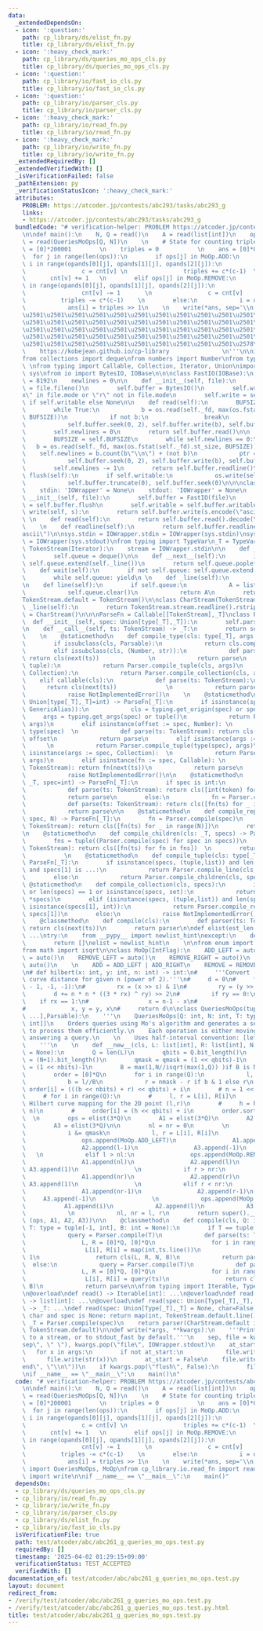 ```yaml
---
data:
  _extendedDependsOn:
  - icon: ':question:'
    path: cp_library/ds/elist_fn.py
    title: cp_library/ds/elist_fn.py
  - icon: ':heavy_check_mark:'
    path: cp_library/ds/queries_mo_ops_cls.py
    title: cp_library/ds/queries_mo_ops_cls.py
  - icon: ':question:'
    path: cp_library/io/fast_io_cls.py
    title: cp_library/io/fast_io_cls.py
  - icon: ':question:'
    path: cp_library/io/parser_cls.py
    title: cp_library/io/parser_cls.py
  - icon: ':heavy_check_mark:'
    path: cp_library/io/read_fn.py
    title: cp_library/io/read_fn.py
  - icon: ':heavy_check_mark:'
    path: cp_library/io/write_fn.py
    title: cp_library/io/write_fn.py
  _extendedRequiredBy: []
  _extendedVerifiedWith: []
  _isVerificationFailed: false
  _pathExtension: py
  _verificationStatusIcon: ':heavy_check_mark:'
  attributes:
    PROBLEM: https://atcoder.jp/contests/abc293/tasks/abc293_g
    links:
    - https://atcoder.jp/contests/abc293/tasks/abc293_g
  bundledCode: "# verification-helper: PROBLEM https://atcoder.jp/contests/abc293/tasks/abc293_g\n\
    \n\ndef main():\n    N, Q = read()\n    A = read(list[int])\n    ops, *opands\
    \ = read(QueriesMoOps[Q, N])\n    \n    # State for counting triples\n    cnt\
    \ = [0]*200001        \n    triples = 0           \n    ans = [0]*Q\n    \n  \
    \  for j in range(len(ops)):\n        if ops[j] in MoOp.ADD:\n            for\
    \ i in range(opands[0][j], opands[1][j], opands[2][j]):\n                v = A[i]\n\
    \                c = cnt[v] \n                triples += c*(c-1)  \n         \
    \       cnt[v] += 1   \n        elif ops[j] in MoOp.REMOVE:\n            for i\
    \ in range(opands[0][j], opands[1][j], opands[2][j]):\n                v = A[i]\n\
    \                cnt[v] -= 1       \n                c = cnt[v]      \n      \
    \          triples -= c*(c-1)    \n        else:\n            i = opands[0][j]\n\
    \            ans[i] = triples >> 1\n    \n    write(*ans, sep='\\n')\n\n'''\n\u257A\
    \u2501\u2501\u2501\u2501\u2501\u2501\u2501\u2501\u2501\u2501\u2501\u2501\u2501\
    \u2501\u2501\u2501\u2501\u2501\u2501\u2501\u2501\u2501\u2501\u2501\u2501\u2501\
    \u2501\u2501\u2501\u2501\u2501\u2501\u2501\u2501\u2501\u2501\u2501\u2501\u2501\
    \u2501\u2501\u2501\u2501\u2501\u2501\u2501\u2501\u2501\u2501\u2501\u2501\u2501\
    \u2501\u2501\u2501\u2501\u2501\u2501\u2501\u2501\u2501\u2501\u2578\n         \
    \    https://kobejean.github.io/cp-library               \n'''\n\nimport typing\n\
    from collections import deque\nfrom numbers import Number\nfrom types import GenericAlias\
    \ \nfrom typing import Callable, Collection, Iterator, Union\nimport os\nimport\
    \ sys\nfrom io import BytesIO, IOBase\n\n\nclass FastIO(IOBase):\n    BUFSIZE\
    \ = 8192\n    newlines = 0\n\n    def __init__(self, file):\n        self._fd\
    \ = file.fileno()\n        self.buffer = BytesIO()\n        self.writable = \"\
    x\" in file.mode or \"r\" not in file.mode\n        self.write = self.buffer.write\
    \ if self.writable else None\n\n    def read(self):\n        BUFSIZE = self.BUFSIZE\n\
    \        while True:\n            b = os.read(self._fd, max(os.fstat(self._fd).st_size,\
    \ BUFSIZE))\n            if not b:\n                break\n            ptr = self.buffer.tell()\n\
    \            self.buffer.seek(0, 2), self.buffer.write(b), self.buffer.seek(ptr)\n\
    \        self.newlines = 0\n        return self.buffer.read()\n\n    def readline(self):\n\
    \        BUFSIZE = self.BUFSIZE\n        while self.newlines == 0:\n         \
    \   b = os.read(self._fd, max(os.fstat(self._fd).st_size, BUFSIZE))\n        \
    \    self.newlines = b.count(b\"\\n\") + (not b)\n            ptr = self.buffer.tell()\n\
    \            self.buffer.seek(0, 2), self.buffer.write(b), self.buffer.seek(ptr)\n\
    \        self.newlines -= 1\n        return self.buffer.readline()\n\n    def\
    \ flush(self):\n        if self.writable:\n            os.write(self._fd, self.buffer.getvalue())\n\
    \            self.buffer.truncate(0), self.buffer.seek(0)\n\n\nclass IOWrapper(IOBase):\n\
    \    stdin: 'IOWrapper' = None\n    stdout: 'IOWrapper' = None\n    \n    def\
    \ __init__(self, file):\n        self.buffer = FastIO(file)\n        self.flush\
    \ = self.buffer.flush\n        self.writable = self.buffer.writable\n\n    def\
    \ write(self, s):\n        return self.buffer.write(s.encode(\"ascii\"))\n   \
    \ \n    def read(self):\n        return self.buffer.read().decode(\"ascii\")\n\
    \    \n    def readline(self):\n        return self.buffer.readline().decode(\"\
    ascii\")\n\nsys.stdin = IOWrapper.stdin = IOWrapper(sys.stdin)\nsys.stdout = IOWrapper.stdout\
    \ = IOWrapper(sys.stdout)\nfrom typing import TypeVar\n_T = TypeVar('T')\n\nclass\
    \ TokenStream(Iterator):\n    stream = IOWrapper.stdin\n\n    def __init__(self):\n\
    \        self.queue = deque()\n\n    def __next__(self):\n        if not self.queue:\
    \ self.queue.extend(self._line())\n        return self.queue.popleft()\n    \n\
    \    def wait(self):\n        if not self.queue: self.queue.extend(self._line())\n\
    \        while self.queue: yield\n \n    def _line(self):\n        return TokenStream.stream.readline().split()\n\
    \n    def line(self):\n        if self.queue:\n            A = list(self.queue)\n\
    \            self.queue.clear()\n            return A\n        return self._line()\n\
    TokenStream.default = TokenStream()\n\nclass CharStream(TokenStream):\n    def\
    \ _line(self):\n        return TokenStream.stream.readline().rstrip()\nCharStream.default\
    \ = CharStream()\n\n\nParseFn = Callable[[TokenStream],_T]\nclass Parser:\n  \
    \  def __init__(self, spec: Union[type[_T],_T]):\n        self.parse = Parser.compile(spec)\n\
    \n    def __call__(self, ts: TokenStream) -> _T:\n        return self.parse(ts)\n\
    \    \n    @staticmethod\n    def compile_type(cls: type[_T], args = ()) -> _T:\n\
    \        if issubclass(cls, Parsable):\n            return cls.compile(*args)\n\
    \        elif issubclass(cls, (Number, str)):\n            def parse(ts: TokenStream):\
    \ return cls(next(ts))              \n            return parse\n        elif issubclass(cls,\
    \ tuple):\n            return Parser.compile_tuple(cls, args)\n        elif issubclass(cls,\
    \ Collection):\n            return Parser.compile_collection(cls, args)\n    \
    \    elif callable(cls):\n            def parse(ts: TokenStream):\n          \
    \      return cls(next(ts))              \n            return parse\n        else:\n\
    \            raise NotImplementedError()\n    \n    @staticmethod\n    def compile(spec:\
    \ Union[type[_T],_T]=int) -> ParseFn[_T]:\n        if isinstance(spec, (type,\
    \ GenericAlias)):\n            cls = typing.get_origin(spec) or spec\n       \
    \     args = typing.get_args(spec) or tuple()\n            return Parser.compile_type(cls,\
    \ args)\n        elif isinstance(offset := spec, Number): \n            cls =\
    \ type(spec)  \n            def parse(ts: TokenStream): return cls(next(ts)) +\
    \ offset\n            return parse\n        elif isinstance(args := spec, tuple):\
    \      \n            return Parser.compile_tuple(type(spec), args)\n        elif\
    \ isinstance(args := spec, Collection):  \n            return Parser.compile_collection(type(spec),\
    \ args)\n        elif isinstance(fn := spec, Callable): \n            def parse(ts:\
    \ TokenStream): return fn(next(ts))\n            return parse\n        else:\n\
    \            raise NotImplementedError()\n\n    @staticmethod\n    def compile_line(cls:\
    \ _T, spec=int) -> ParseFn[_T]:\n        if spec is int:\n            fn = Parser.compile(spec)\n\
    \            def parse(ts: TokenStream): return cls([int(token) for token in ts.line()])\n\
    \            return parse\n        else:\n            fn = Parser.compile(spec)\n\
    \            def parse(ts: TokenStream): return cls([fn(ts) for _ in ts.wait()])\n\
    \            return parse\n\n    @staticmethod\n    def compile_repeat(cls: _T,\
    \ spec, N) -> ParseFn[_T]:\n        fn = Parser.compile(spec)\n        def parse(ts:\
    \ TokenStream): return cls([fn(ts) for _ in range(N)])\n        return parse\n\
    \n    @staticmethod\n    def compile_children(cls: _T, specs) -> ParseFn[_T]:\n\
    \        fns = tuple((Parser.compile(spec) for spec in specs))\n        def parse(ts:\
    \ TokenStream): return cls([fn(ts) for fn in fns])  \n        return parse\n \
    \           \n    @staticmethod\n    def compile_tuple(cls: type[_T], specs) ->\
    \ ParseFn[_T]:\n        if isinstance(specs, (tuple,list)) and len(specs) == 2\
    \ and specs[1] is ...:\n            return Parser.compile_line(cls, specs[0])\n\
    \        else:\n            return Parser.compile_children(cls, specs)\n\n   \
    \ @staticmethod\n    def compile_collection(cls, specs):\n        if not specs\
    \ or len(specs) == 1 or isinstance(specs, set):\n            return Parser.compile_line(cls,\
    \ *specs)\n        elif (isinstance(specs, (tuple,list)) and len(specs) == 2 and\
    \ isinstance(specs[1], int)):\n            return Parser.compile_repeat(cls, specs[0],\
    \ specs[1])\n        else:\n            raise NotImplementedError()\n\nclass Parsable:\n\
    \    @classmethod\n    def compile(cls):\n        def parser(ts: TokenStream):\
    \ return cls(next(ts))\n        return parser\n\ndef elist(est_len: int) -> list:\
    \ ...\ntry:\n    from __pypy__ import newlist_hint\nexcept:\n    def newlist_hint(hint):\n\
    \        return []\nelist = newlist_hint\n    \n\nfrom enum import IntFlag, auto\n\
    from math import isqrt\n\nclass MoOp(IntFlag):\n    ADD_LEFT = auto()\n    ADD_RIGHT\
    \ = auto()\n    REMOVE_LEFT = auto()\n    REMOVE_RIGHT = auto()\n    ANSWER =\
    \ auto()\n    \n    ADD = ADD_LEFT | ADD_RIGHT\n    REMOVE = REMOVE_LEFT | REMOVE_RIGHT\n\
    \n# def hilbert(x: int, y: int, n: int) -> int:\n#     '''Convert (x,y) to Hilbert\
    \ curve distance for given n (power of 2).'''\n#     d = 0\n#     for s in range(n.bit_length()\
    \ - 1, -1, -1):\n#         rx = (x >> s) & 1\n#         ry = (y >> s) & 1\n# \
    \        d += n * n * ((3 * rx) ^ ry) >> 2\n#         if ry == 0:\n#         \
    \    if rx == 1:\n#                 x = n-1 - x\n#                 y = n-1 - y\n\
    #             x, y = y, x\n#     return d\n\nclass QueriesMoOps(tuple[list[int],\
    \ ...],Parsable):\n    '''\n    QueriesMoOps[Q: int, N: int, T: type = tuple[int,\
    \ int]]\n    Orders queries using Mo's algorithm and generates a sequence of operations\
    \ to process them efficiently.\n    Each operation is either moving pointers or\
    \ answering a query.\n    \n    Uses half-interval convention: [left, right)\n\
    \    '''\n    \n    def __new__(cls, L: list[int], R: list[int], N: int, B: int\
    \ = None):\n        Q = len(L)\n        qbits = Q.bit_length()\n        nbits\
    \ = (N+1).bit_length()\n        qmask = qmask = (1 << qbits)-1\n        nmask\
    \ = (1 << nbits)-1\n        B = max(1,N//isqrt(max(1,Q)) )if B is None else B\n\
    \        order = [0]*Q\n        for i in range(Q):\n            l, r = L[i], R[i]\n\
    \            b = l//B\n            r = nmask - r if b & 1 else r\n           \
    \ order[i] = (((b << nbits) + r) << qbits) + i\n        # n = 1 << nbits\n   \
    \     # for i in range(Q):\n        #     l, r = L[i], R[i]\n        #     # Use\
    \ Hilbert curve mapping for the 2D point (l,r)\n        #     h = hilbert(l, r,\
    \ n)\n        #     order[i] = (h << qbits) + i\n        order.sort()\n      \
    \  \n        ops = elist(3*Q)\n        A1 = elist(3*Q)\n        A2 = elist(3*Q)\n\
    \        A3 = elist(3*Q)\n\n        nl = nr = 0\n        \n        for i in order:\n\
    \            i &= qmask\n            l, r = L[i], R[i]\n            if l < nl:\n\
    \                ops.append(MoOp.ADD_LEFT)\n                A1.append(nl-1)\n\
    \                A2.append(l-1)\n                A3.append(-1)\n             \
    \   \n            elif l > nl:\n                ops.append(MoOp.REMOVE_LEFT)\n\
    \                A1.append(nl)\n                A2.append(l)\n               \
    \ A3.append(1)\n                \n            if r > nr:\n                ops.append(MoOp.ADD_RIGHT)\n\
    \                A1.append(nr)\n                A2.append(r)\n               \
    \ A3.append(1)\n                \n            elif r < nr:\n                ops.append(MoOp.REMOVE_RIGHT)\n\
    \                A1.append(nr-1)\n                A2.append(r-1)\n           \
    \     A3.append(-1)\n                \n            ops.append(MoOp.ANSWER)\n \
    \           A1.append(i)\n            A2.append(l)\n            A3.append(r)\n\
    \            \n            nl, nr = l, r\n        return super().__new__(cls,\
    \ (ops, A1, A2, A3))\n\n    @classmethod\n    def compile(cls, Q: int, N: int,\
    \ T: type = tuple[-1, int], B: int = None):\n        if T == tuple[-1, int]:\n\
    \            query = Parser.compile(T)\n            def parse(ts: TokenStream):\n\
    \                L, R = [0]*Q, [0]*Q\n                for i in range(Q):\n   \
    \                 L[i], R[i] = map(int,ts.line())\n                    L[i] -=\
    \ 1\n                return cls(L, R, N, B)\n            return parse\n      \
    \  else:\n            query = Parser.compile(T)\n            def parse(ts: TokenStream):\n\
    \                L, R = [0]*Q, [0]*Q\n                for i in range(Q):\n   \
    \                 L[i], R[i] = query(ts)\n                return cls(L, R, N,\
    \ B)\n            return parse\n\nfrom typing import Iterable, Type, Union, overload\n\
    \n@overload\ndef read() -> Iterable[int]: ...\n@overload\ndef read(spec: int)\
    \ -> list[int]: ...\n@overload\ndef read(spec: Union[Type[_T],_T], char=False)\
    \ -> _T: ...\ndef read(spec: Union[Type[_T],_T] = None, char=False):\n    if not\
    \ char and spec is None: return map(int, TokenStream.default.line())\n    parser:\
    \ _T = Parser.compile(spec)\n    return parser(CharStream.default if char else\
    \ TokenStream.default)\n\ndef write(*args, **kwargs):\n    '''Prints the values\
    \ to a stream, or to stdout_fast by default.'''\n    sep, file = kwargs.pop(\"\
    sep\", \" \"), kwargs.pop(\"file\", IOWrapper.stdout)\n    at_start = True\n \
    \   for x in args:\n        if not at_start:\n            file.write(sep)\n  \
    \      file.write(str(x))\n        at_start = False\n    file.write(kwargs.pop(\"\
    end\", \"\\n\"))\n    if kwargs.pop(\"flush\", False):\n        file.flush()\n\
    \nif __name__ == \"__main__\":\n    main()\n"
  code: "# verification-helper: PROBLEM https://atcoder.jp/contests/abc293/tasks/abc293_g\n\
    \n\ndef main():\n    N, Q = read()\n    A = read(list[int])\n    ops, *opands\
    \ = read(QueriesMoOps[Q, N])\n    \n    # State for counting triples\n    cnt\
    \ = [0]*200001        \n    triples = 0           \n    ans = [0]*Q\n    \n  \
    \  for j in range(len(ops)):\n        if ops[j] in MoOp.ADD:\n            for\
    \ i in range(opands[0][j], opands[1][j], opands[2][j]):\n                v = A[i]\n\
    \                c = cnt[v] \n                triples += c*(c-1)  \n         \
    \       cnt[v] += 1   \n        elif ops[j] in MoOp.REMOVE:\n            for i\
    \ in range(opands[0][j], opands[1][j], opands[2][j]):\n                v = A[i]\n\
    \                cnt[v] -= 1       \n                c = cnt[v]      \n      \
    \          triples -= c*(c-1)    \n        else:\n            i = opands[0][j]\n\
    \            ans[i] = triples >> 1\n    \n    write(*ans, sep='\\n')\n\nfrom cp_library.ds.queries_mo_ops_cls\
    \ import QueriesMoOps, MoOp\nfrom cp_library.io.read_fn import read\nfrom cp_library.io.write_fn\
    \ import write\n\nif __name__ == \"__main__\":\n    main()"
  dependsOn:
  - cp_library/ds/queries_mo_ops_cls.py
  - cp_library/io/read_fn.py
  - cp_library/io/write_fn.py
  - cp_library/io/parser_cls.py
  - cp_library/ds/elist_fn.py
  - cp_library/io/fast_io_cls.py
  isVerificationFile: true
  path: test/atcoder/abc/abc261_g_queries_mo_ops.test.py
  requiredBy: []
  timestamp: '2025-04-02 01:29:15+09:00'
  verificationStatus: TEST_ACCEPTED
  verifiedWith: []
documentation_of: test/atcoder/abc/abc261_g_queries_mo_ops.test.py
layout: document
redirect_from:
- /verify/test/atcoder/abc/abc261_g_queries_mo_ops.test.py
- /verify/test/atcoder/abc/abc261_g_queries_mo_ops.test.py.html
title: test/atcoder/abc/abc261_g_queries_mo_ops.test.py
---
```

